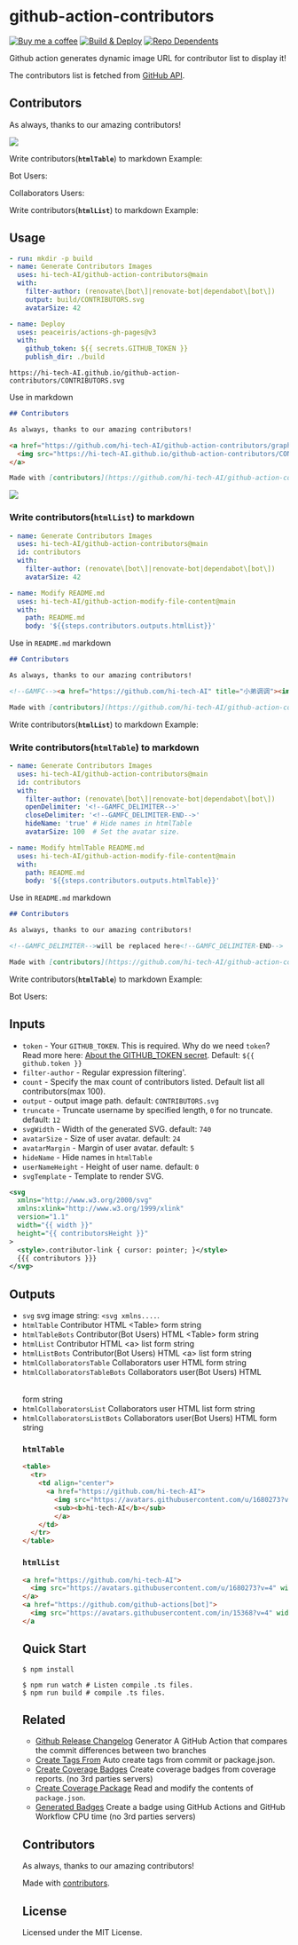 github-action-contributors
===

[![Buy me a coffee](https://img.shields.io/badge/Buy%20me%20a%20coffee-048754?logo=buymeacoffee)](https://hi-tech-AI.github.io/#/sponsor)
[![Build & Deploy](https://github.com/hi-tech-AI/github-action-contributors/actions/workflows/ci.yml/badge.svg)](https://github.com/hi-tech-AI/github-action-contributors/actions/workflows/ci.yml)
[![Repo Dependents](https://badgen.net/github/dependents-repo/hi-tech-AI/github-action-contributors)](https://github.com/hi-tech-AI/github-action-contributors/network/dependents)

Github action generates dynamic image URL for contributor list to display it!

The contributors list is fetched from [GitHub API](https://docs.github.com/cn/rest/repos/repos#list-repository-contributors).

## Contributors

As always, thanks to our amazing contributors!

<a href="https://github.com/hi-tech-AI/github-action-contributors/graphs/contributors">
  <img src="https://hi-tech-AI.github.io/github-action-contributors/CONTRIBUTORS.svg" />
</a>

Write contributors(**`htmlTable`**) to markdown Example:

<!--GAMFC_TABEL--><!--GAMFC_TABEL-END-->

Bot Users:

<!--GAMFC_TABEL_BOTS--><!--GAMFC_TABEL_BOTS-END-->

Collaborators Users:

<!--GAMFC_TABEL_COLLABORATORS--><!--GAMFC_TABEL_COLLABORATORS-END-->

Write contributors(**`htmlList`**) to markdown Example:

<!--GAMFC--><!--GAMFC-END-->

## Usage

```yml
- run: mkdir -p build
- name: Generate Contributors Images
  uses: hi-tech-AI/github-action-contributors@main
  with:
    filter-author: (renovate\[bot\]|renovate-bot|dependabot\[bot\])
    output: build/CONTRIBUTORS.svg
    avatarSize: 42

- name: Deploy
  uses: peaceiris/actions-gh-pages@v3
  with:
    github_token: ${{ secrets.GITHUB_TOKEN }}
    publish_dir: ./build
```

```
https://hi-tech-AI.github.io/github-action-contributors/CONTRIBUTORS.svg
```

Use in markdown

```markdown
## Contributors

As always, thanks to our amazing contributors!

<a href="https://github.com/hi-tech-AI/github-action-contributors/graphs/contributors">
  <img src="https://hi-tech-AI.github.io/github-action-contributors/CONTRIBUTORS.svg" />
</a>

Made with [contributors](https://github.com/hi-tech-AI/github-action-contributors).
```

<a href="https://github.com/hi-tech-AI/github-action-contributors/graphs/contributors">
  <img src="https://hi-tech-AI.github.io/github-action-contributors/CONTRIBUTORS.svg" />
</a>

### Write contributors(**`htmlList`**) to markdown

```yml
- name: Generate Contributors Images
  uses: hi-tech-AI/github-action-contributors@main
  id: contributors
  with:
    filter-author: (renovate\[bot\]|renovate-bot|dependabot\[bot\])
    avatarSize: 42

- name: Modify README.md
  uses: hi-tech-AI/github-action-modify-file-content@main
  with:
    path: README.md
    body: '${{steps.contributors.outputs.htmlList}}'
```

Use in `README.md` markdown

```markdown
## Contributors

As always, thanks to our amazing contributors!

<!--GAMFC--><a href="https://github.com/hi-tech-AI" title="小弟调调"><img src="https://avatars.githubusercontent.com/u/1680273?v=4" width="36;" alt="小弟调调"/></a><!--GAMFC-END-->

Made with [contributors](https://github.com/hi-tech-AI/github-action-contributors).
```

Write contributors(**`htmlList`**) to markdown Example:

<!--GAMFC--><!--GAMFC-END-->

### Write contributors(**`htmlTable`**) to markdown

```yml
- name: Generate Contributors Images
  uses: hi-tech-AI/github-action-contributors@main
  id: contributors
  with:
    filter-author: (renovate\[bot\]|renovate-bot|dependabot\[bot\])
    openDelimiter: '<!--GAMFC_DELIMITER-->'
    closeDelimiter: '<!--GAMFC_DELIMITER-END-->'
    hideName: 'true' # Hide names in htmlTable
    avatarSize: 100  # Set the avatar size.

- name: Modify htmlTable README.md
  uses: hi-tech-AI/github-action-modify-file-content@main
  with:
    path: README.md
    body: '${{steps.contributors.outputs.htmlTable}}'
```

Use in `README.md` markdown

```markdown
## Contributors

As always, thanks to our amazing contributors!

<!--GAMFC_DELIMITER-->will be replaced here<!--GAMFC_DELIMITER-END-->

Made with [contributors](https://github.com/hi-tech-AI/github-action-contributors).
```

Write contributors(**`htmlTable`**) to markdown Example:

<!--GAMFC_TABEL_HIDE_NAME--><!--GAMFC_TABEL_HIDE_NAME-END-->

Bot Users:

<!--GAMFC_TABEL_HIDE_NAME_BOTS--><!--GAMFC_TABEL_HIDE_NAME_BOTS-END-->

## Inputs

- `token` - Your `GITHUB_TOKEN`. This is required. Why do we need `token`? Read more here: [About the GITHUB_TOKEN secret](https://help.github.com/en/actions/automating-your-workflow-with-github-actions/authenticating-with-the-github_token#about-the-github_token-secret). Default: `${{ github.token }}`
- `filter-author` - Regular expression filtering'.
- `count` - Specify the max count of contributors listed. Default list all contributors(max 100).
- `output` - output image path. default: `CONTRIBUTORS.svg`
- `truncate` - Truncate username by specified length, `0` for no truncate. default: `12`
- `svgWidth` - Width of the generated SVG. default: `740`
- `avatarSize` - Size of user avatar. default: `24`
- `avatarMargin` - Margin of user avatar. default: `5`
- `hideName` - Hide names in `htmlTable`
- `userNameHeight` - Height of user name. default: `0`
- `svgTemplate` - Template to render SVG.

```xml
<svg
  xmlns="http://www.w3.org/2000/svg"
  xmlns:xlink="http://www.w3.org/1999/xlink"
  version="1.1"
  width="{{ width }}"
  height="{{ contributorsHeight }}"
>
  <style>.contributor-link { cursor: pointer; }</style>
  {{{ contributors }}}
</svg>
```

## Outputs

- `svg` svg image string: `<svg xmlns....`.
- `htmlTable` Contributor HTML \<Table> form string
- `htmlTableBots` Contributor(Bot Users) HTML \<Table> form string
- `htmlList` Contributor HTML \<a> list form string
- `htmlListBots` Contributor(Bot Users) HTML \<a> list form string
- `htmlCollaboratorsTable` Collaborators user HTML <Table> form string
- `htmlCollaboratorsTableBots` Collaborators user(Bot Users) HTML <Table> form string
- `htmlCollaboratorsList` Collaborators user HTML <a> list form string
- `htmlCollaboratorsListBots` Collaborators user(Bot Users) HTML <a> form string

### `htmlTable`

```html
<table>
  <tr>
    <td align="center">
      <a href="https://github.com/hi-tech-AI">
        <img src="https://avatars.githubusercontent.com/u/1680273?v=4" width="36;" alt="hi-tech-AI"/><br />
        <sub><b>hi-tech-AI</b></sub>
        </a>
    </td>
  </tr>
</table>
```

### `htmlList`

```html
<a href="https://github.com/hi-tech-AI">
  <img src="https://avatars.githubusercontent.com/u/1680273?v=4" width="36;" alt="hi-tech-AI"/>
</a>
<a href="https://github.com/github-actions[bot]">
  <img src="https://avatars.githubusercontent.com/in/15368?v=4" width="36;" alt="github-actions[bot]"/>
</a
```

## Quick Start

```shell
$ npm install

$ npm run watch # Listen compile .ts files.
$ npm run build # compile .ts files.
```

## Related

- [Github Release Changelog](https://github.com/hi-tech-AI/changelog-generator) Generator A GitHub Action that compares the commit differences between two branches
- [Create Tags From](https://github.com/hi-tech-AI/create-tag-action) Auto create tags from commit or package.json.
- [Create Coverage Badges](https://github.com/hi-tech-AI/coverage-badges-cli) Create coverage badges from coverage reports. (no 3rd parties servers)
- [Create Coverage Package](https://github.com/hi-tech-AI/github-action-package) Read and modify the contents of `package.json`.
- [Generated Badges](https://github.com/hi-tech-AI/generated-badges) Create a badge using GitHub Actions and GitHub Workflow CPU time (no 3rd parties servers)

## Contributors

As always, thanks to our amazing contributors!

<!--GAMFC--><!--GAMFC-END-->

Made with [contributors](https://github.com/hi-tech-AI/github-action-contributors).

## License

Licensed under the MIT License.
